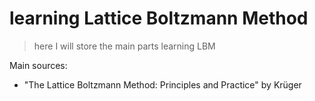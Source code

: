 # learning Lattice Boltzmann Method
> here I will store the main parts learning LBM

Main sources:
- "The Lattice Boltzmann Method: Principles and Practice" by Krüger
